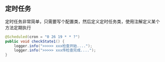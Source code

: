 ## 定时任务

定时任务非常简单，只需要写个配置类，然后定义定时任务类，使用注解定义某个方法定期执行

``` java
@Scheduled(cron = "0 26 19 * * ?")
public void checkState1() {
    logger.info(">>>>> xxx检查开始....");
    logger.info(">>>>> xxx传检查完成....");
}
```

